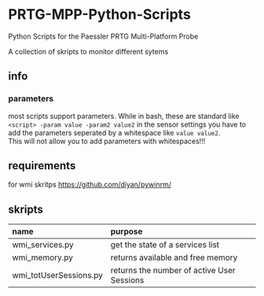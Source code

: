 # PRTG-MPP-Python-Scripts
 Python Scripts for the Paessler PRTG Multi-Platform Probe  
   
 A collection of skripts to monitor different sytems

## info

### parameters
most scripts support parameters. While in bash, these are standard like ```<script> -param value -param2 value2``` in the sensor settings you have to add the parameters seperated by a whitespace like ```value value2```.  
This will not allow you to add parameters with whitespaces!!!


## requirements
for wmi skritps https://github.com/diyan/pywinrm/


## skripts
| name                      | purpose
|:--------------------------|:---
| wmi_services.py           | get the state of a services list
| wmi_memory.py             | returns available and free memory
| wmi_totUserSessions.py    | returns the number of active User Sessions
